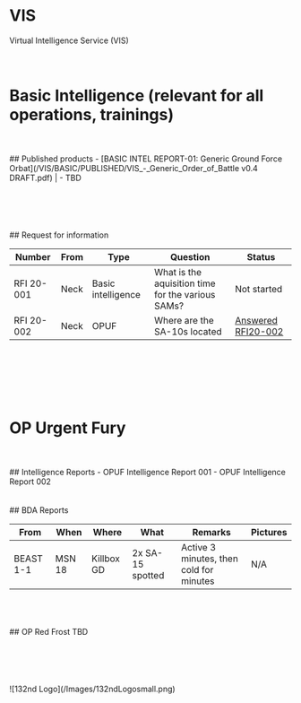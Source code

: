 # VIS
Virtual Intelligence Service (VIS)
<br>
<br>
<br>
# Basic Intelligence (relevant for all operations, trainings)
<br>
<br>
## Published products
- [BASIC INTEL REPORT-01: Generic Ground Force Orbat](/VIS/BASIC/PUBLISHED/VIS_-_Generic_Order_of_Battle v0.4 DRAFT.pdf) |
- TBD

<br>
<br>
<br>
<br>
<br>
<br>
## Request for information

|Number | From | Type | Question | Status |
|---- | -------- | ---- | ------- | ------ |
|RFI 20-001 | Neck | Basic intelligence | What is the aquisition time for the various SAMs? | Not started |
|RFI 20-002 | Neck | OPUF | Where are the SA-10s located |[Answered RFI20-002](/VIS/OPUF/RFI/RFI20-002.html) |

<br>
<br>
<br>
<br>
<br>

# OP Urgent Fury
<br>
<br>
## Intelligence Reports
- OPUF Intelligence Report 001
- OPUF Intelligence Report 002 
<br>
<br>
<br>
## BDA Reports

|From      | When     | Where      | What             | Remarks| Pictures |
|----      | -------- | ----       | -------          | ------                                   | ---- |
|BEAST 1-1 | MSN 18   | Killbox GD | 2x SA-15 spotted | Active 3 minutes, then cold for  minutes | N/A |

<br>
<br>
<br>
## OP Red Frost
TBD
<br>
<br>
<br>
<br>
<br>
<br>
![132nd Logo](/Images/132ndLogosmall.png)